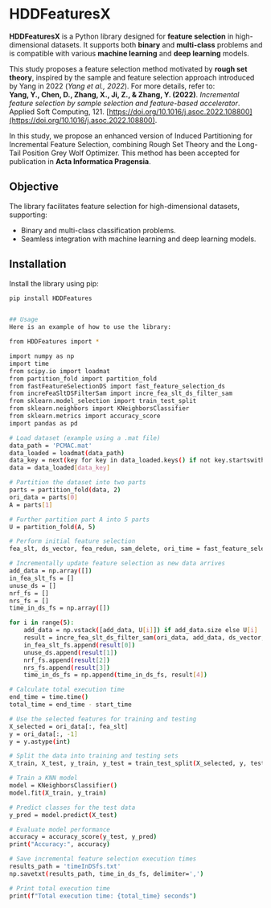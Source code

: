 # HDDFeaturesX

**HDDFeaturesX** is a Python library designed for **feature selection** in high-dimensional datasets. It supports both **binary** and **multi-class** problems and is compatible with various **machine learning** and **deep learning** models.

This study proposes a feature selection method motivated by **rough set theory**, inspired by the sample and feature selection approach introduced by Yang in 2022 (*Yang et al., 2022*). For more details, refer to:  
**Yang, Y., Chen, D., Zhang, X., Ji, Z., & Zhang, Y. (2022)**. *Incremental feature selection by sample selection and feature-based accelerator*. Applied Soft Computing, 121. [https://doi.org/10.1016/j.asoc.2022.108800](https://doi.org/10.1016/j.asoc.2022.108800).

In this study, we propose an enhanced version of Induced Partitioning for Incremental Feature Selection, combining Rough Set Theory and the Long-Tail Position Grey Wolf Optimizer. This method has been accepted for publication in **Acta Informatica Pragensia**.


## Objective
The library facilitates feature selection for high-dimensional datasets, supporting:
- Binary and multi-class classification problems.
- Seamless integration with machine learning and deep learning models.

## Installation
Install the library using pip:
```bash
pip install HDDFeatures


## Usage
Here is an example of how to use the library:

from HDDFeatures import *

import numpy as np
import time
from scipy.io import loadmat
from partition_fold import partition_fold
from fastFeatureSelectionDS import fast_feature_selection_ds
from increFeaSltDSFilterSam import incre_fea_slt_ds_filter_sam
from sklearn.model_selection import train_test_split
from sklearn.neighbors import KNeighborsClassifier
from sklearn.metrics import accuracy_score
import pandas as pd

# Load dataset (example using a .mat file)
data_path = 'PCMAC.mat'
data_loaded = loadmat(data_path)
data_key = next(key for key in data_loaded.keys() if not key.startswith('__'))
data = data_loaded[data_key]

# Partition the dataset into two parts
parts = partition_fold(data, 2)
ori_data = parts[0]
A = parts[1]

# Further partition part A into 5 parts
U = partition_fold(A, 5)

# Perform initial feature selection
fea_slt, ds_vector, fea_redun, sam_delete, ori_time = fast_feature_selection_ds(ori_data)

# Incrementally update feature selection as new data arrives
add_data = np.array([])
in_fea_slt_fs = []
unuse_ds = []
nrf_fs = []
nrs_fs = []
time_in_ds_fs = np.array([])

for i in range(5):
    add_data = np.vstack([add_data, U[i]]) if add_data.size else U[i]
    result = incre_fea_slt_ds_filter_sam(ori_data, add_data, ds_vector, fea_slt)
    in_fea_slt_fs.append(result[0])
    unuse_ds.append(result[1])
    nrf_fs.append(result[2])
    nrs_fs.append(result[3])
    time_in_ds_fs = np.append(time_in_ds_fs, result[4])

# Calculate total execution time
end_time = time.time()
total_time = end_time - start_time

# Use the selected features for training and testing
X_selected = ori_data[:, fea_slt]
y = ori_data[:, -1]
y = y.astype(int)

# Split the data into training and testing sets
X_train, X_test, y_train, y_test = train_test_split(X_selected, y, test_size=0.2, random_state=42)

# Train a KNN model
model = KNeighborsClassifier()
model.fit(X_train, y_train)

# Predict classes for the test data
y_pred = model.predict(X_test)

# Evaluate model performance
accuracy = accuracy_score(y_test, y_pred)
print("Accuracy:", accuracy)

# Save incremental feature selection execution times
results_path = 'timeInDSfs.txt'
np.savetxt(results_path, time_in_ds_fs, delimiter=',')

# Print total execution time
print(f"Total execution time: {total_time} seconds")
